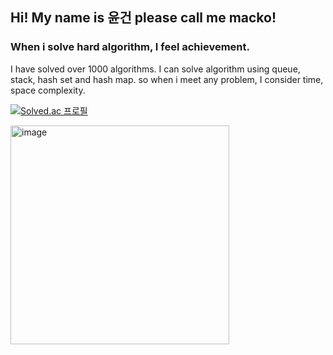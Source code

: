 ## Hi! My name is 윤건 please call me macko!

### When i solve hard algorithm, I feel achievement.
I have solved over 1000 algorithms. I can solve algorithm using queue, stack, hash set and hash map. so when i meet any problem, I consider time, space complexity.

[![Solved.ac
프로필](http://mazassumnida.wtf/api/generate_badge?boj=sangok1993)](https://solved.ac/sangok1993)

<img width="350" alt="image" src="https://user-images.githubusercontent.com/11310445/225270913-d9430be6-5b1d-4dfa-822e-2c171beedb10.png">




